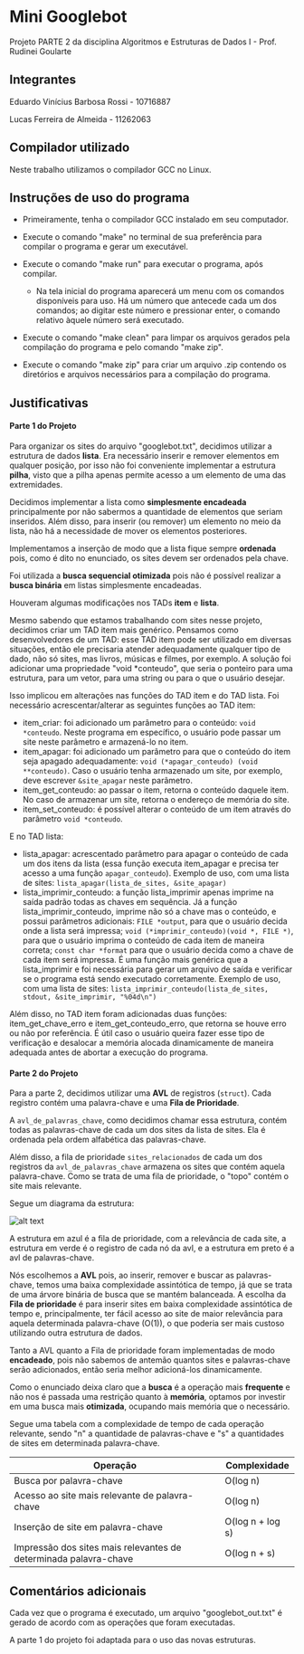 # Mini Googlebot

Projeto PARTE 2 da disciplina Algoritmos e Estruturas de Dados I - Prof. Rudinei Goularte



## Integrantes

Eduardo Vinícius Barbosa Rossi - 10716887

Lucas Ferreira de Almeida - 11262063



## Compilador utilizado

Neste trabalho utilizamos o compilador GCC no Linux.



## Instruções de uso do programa

- Primeiramente, tenha o compilador GCC instalado em seu computador.

- Execute o comando "make" no terminal de sua preferência para compilar o programa e gerar um executável.

- Execute o comando "make run" para executar o programa, após compilar.

  - Na tela inicial do programa aparecerá um menu com os comandos disponíveis para uso. Há um número que antecede cada um dos comandos; ao digitar este número e pressionar enter, o comando relativo àquele número será executado.

- Execute o comando "make clean" para limpar os arquivos gerados pela compilação do programa e pelo comando "make zip".

- Execute o comando "make zip" para criar um arquivo .zip contendo os diretórios e arquivos necessários para a compilação do programa.



## Justificativas

#### Parte 1 do Projeto

Para organizar os sites do arquivo "googlebot.txt", decidimos utilizar a estrutura de dados **lista**. Era necessário inserir e remover elementos em qualquer posição, por isso não foi conveniente implementar a estrutura **pilha**, visto que a pilha apenas permite acesso a um elemento de uma das extremidades.

Decidimos implementar a lista como **simplesmente encadeada** principalmente por não sabermos a quantidade de elementos que seriam inseridos. Além disso, para inserir (ou remover) um elemento no meio da lista, não há a necessidade de mover os elementos posteriores.

Implementamos a inserção de modo que a lista fique sempre **ordenada** pois, como é dito no enunciado, os sites devem ser ordenados pela chave.

Foi utilizada a **busca sequencial otimizada** pois não é possível realizar a **busca binária** em listas simplesmente encadeadas.

Houveram algumas modificações nos TADs **item** e **lista**.

Mesmo sabendo que estamos trabalhando com sites nesse projeto, decidimos criar um TAD item mais genérico. Pensamos como desenvolvedores de um TAD: esse TAD item pode ser utilizado em diversas situações, então ele precisaria atender adequadamente qualquer tipo de dado, não só sites, mas livros, músicas e filmes, por exemplo. A solução foi adicionar uma propriedade "void *conteudo", que seria o ponteiro para uma estrutura, para um vetor, para uma string ou para o que o usuário desejar.

Isso implicou em alterações nas funções do TAD item e do TAD lista. Foi necessário acrescentar/alterar as seguintes funções ao TAD item:

- item_criar: foi adicionado um parâmetro para o conteúdo: `void *conteudo`. Neste programa em específico, o usuário pode passar um site neste parâmetro e armazená-lo no item.
- item_apagar: foi adicionado um parâmetro para que o conteúdo do item seja apagado adequadamente: `void (*apagar_conteudo) (void **conteudo)`. Caso o usuário tenha armazenado um site, por exemplo, deve escrever `&site_apagar` neste parâmetro.
- item_get_conteudo: ao passar o item, retorna o conteúdo daquele item. No caso de armazenar um site, retorna o endereço de memória do site.
- item_set_conteudo: é possível alterar o conteúdo de um item através do parâmetro `void *conteudo`.

E no TAD lista:

- lista_apagar: acrescentado parâmetro para apagar o conteúdo de cada um dos itens da lista (essa função executa item_apagar e precisa ter acesso a uma função `apagar_conteudo`). Exemplo de uso, com uma lista de sites: `lista_apagar(lista_de_sites, &site_apagar)`
- lista_imprimir_conteudo: a função lista_imprimir apenas imprime na saída padrão todas as chaves em sequência. Já a função lista_imprimir_conteudo, imprime não só a chave mas o conteúdo, e possui parâmetros adicionais: `FILE *output`, para que o usuário decida onde a lista será impressa; `void (*imprimir_conteudo)(void *, FILE *)`, para que o usuário imprima o conteúdo de cada item de maneira correta; `const char *format` para que o usuário decida como a chave de cada item será impressa. É uma função mais genérica que a lista_imprimir e foi necessária para gerar um arquivo de saída e verificar se o programa está sendo executado corretamente. Exemplo de uso, com uma lista de sites: `lista_imprimir_conteudo(lista_de_sites, stdout, &site_imprimir, "%04d\n")`

Além disso, no TAD item foram adicionadas duas funções: item_get_chave_erro e item_get_conteudo_erro, que retorna se houve erro ou não por referência. É útil caso o usuário queira fazer esse tipo de verificação e desalocar a memória alocada dinamicamente de maneira adequada antes de abortar a execução do programa.

#### Parte 2 do Projeto

Para a parte 2, decidimos utilizar uma **AVL** de registros (`struct`). Cada registro contém uma palavra-chave e uma **Fila de Prioridade**.

A `avl_de_palavras_chave`, como decidimos chamar essa estrutura, contém todas as palavras-chave de cada um dos sites da lista de sites. Ela é ordenada pela ordem alfabética das palavras-chave.

Além disso, a fila de prioridade `sites_relacionados` de cada um dos registros da `avl_de_palavras_chave` armazena os sites que contém aquela palavra-chave. Como se trata de uma fila de prioridade, o "topo" contém o site mais relevante.

Segue um diagrama da estrutura:

![alt text](https://github.com/lucasalmeida-pd/mini-googlebot/blob/Diagrama.png?raw=true)

A estrutura em azul é a fila de prioridade, com a relevância de cada site, a estrutura em verde é o registro de cada nó da avl, e a estrutura em preto é a avl de palavras-chave.

Nós escolhemos a **AVL** pois, ao inserir, remover e buscar as palavras-chave, temos uma baixa complexidade assintótica de tempo, já que se trata de uma árvore binária de busca que se mantém balanceada. A escolha da **Fila de prioridade** é para inserir sites em baixa complexidade assintótica de tempo e, principalmente, ter fácil acesso ao site de maior relevância para aquela determinada palavra-chave (O(1)), o que poderia ser mais custoso utilizando outra estrutura de dados.

Tanto a AVL quanto a Fila de prioridade foram implementadas de modo **encadeado**, pois não sabemos de antemão quantos sites e palavras-chave serão adicionados, então seria melhor adicioná-los dinamicamente.

Como o enunciado deixa claro que a **busca** é a operação mais **frequente** e não nos é passada uma restrição quanto à **memória**, optamos por investir em uma busca mais **otimizada**, ocupando mais memória que o necessário.

Segue uma tabela com a complexidade de tempo de cada operação relevante, sendo "n" a quantidade de palavras-chave e "s" a quantidades de sites em determinada palavra-chave.

| Operação                                                     | Complexidade     |
| ------------------------------------------------------------ | ---------------- |
| Busca por palavra-chave                                      | O(log n)         |
| Acesso ao site mais relevante de palavra-chave               | O(log n)         |
| Inserção de site em palavra-chave                            | O(log n + log s) |
| Impressão dos sites mais relevantes de determinada palavra-chave | O(log n + s)     |



## Comentários adicionais

Cada vez que o programa é executado, um arquivo "googlebot_out.txt" é gerado de acordo com as operações que foram executadas.

A parte 1 do projeto foi adaptada para o uso das novas estruturas.



